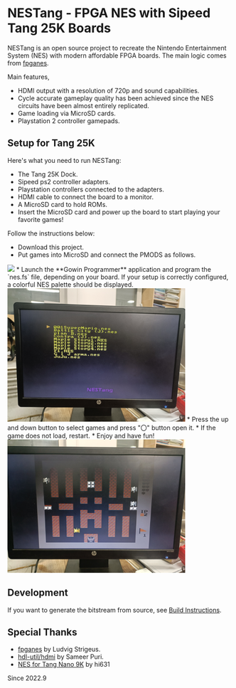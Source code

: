 # NESTang - FPGA NES with Sipeed Tang 25K Boards


NESTang is an open source project to recreate the Nintendo Entertainment System (NES) with modern affordable FPGA boards. The main logic comes from [fpganes](https://github.com/strigeus/fpganes).

Main features,

- HDMI output with a resolution of 720p and sound capabilities.
- Cycle accurate gameplay quality has been achieved since the NES circuits have been almost entirely replicated.
- Game loading via MicroSD cards.
- Playstation 2 controller gamepads.

## Setup for Tang 25K

Here's what you need to run NESTang:

* The Tang 25K Dock.
* Sipeed ps2 controller adapters.
* Playstation controllers connected to the adapters.
* HDMI cable to connect the board to a monitor.
* A MicroSD card to hold ROMs.
* Insert the MicroSD card and power up the board to start playing your favorite games!

Follow the instructions below:

* Download this project.
* Put games into MicroSD and connect the PMODS as follows.
<img src="doc/images/connection.jpg" width=400>
* Launch the **Gowin Programmer** application and program the `nes.fs` file, depending on your board. If your setup is correctly configured, a colorful NES palette should be displayed. 
<img src="doc/images/mainpage.jpg" width=400>
* Press the up and down button to select games and press "〇" button open it.
* If the game does not load, restart.
* Enjoy and have fun!
<img src="doc/images/gamepage.jpg" width=400>

## Development

If you want to generate the bitstream from source, see [Build Instructions](https://nand2mario.github.io/nestang-doc/dev/build_bitstream/).

## Special Thanks

* [fpganes](https://github.com/strigeus/fpganes) by Ludvig Strigeus.
* [hdl-util/hdmi](https://github.com/hdl-util/hdmi) by Sameer Puri.
* [NES for Tang Nano 9K](https://github.com/hi631/tang-nano-9K) by hi631

Since 2022.9
